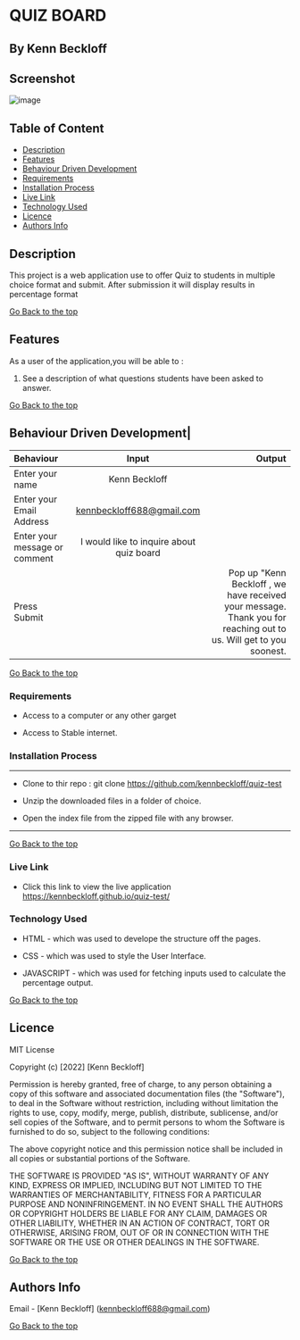#   QUIZ BOARD

 ## By Kenn Beckloff


## Screenshot
 ![image](./assets/images/quib.png)

 ## Table of Content

 - [Description](#description)
 - [Features](#features)
 - [Behaviour Driven Development](#Behaviour-Driven-Development)
 - [Requirements](#requirements)
 - [Installation Process](#installation-Process)
 - [Live Link](#Live-Link)
 - [Technology  Used](#technology-Used)
 - [Licence](#licence)
 - [Authors Info](#Authors-Info)


 ## Description

 <p>This project is a web application use to offer Quiz to students in multiple choice format and submit. After submission it will display results in percentage format</p>

[Go Back to the top](#quiz-test)

## Features

As a user of the application,you will be able to :

1. See a description of what questions students have been asked to answer.


[Go Back to the top](#quiz-test)

## Behaviour Driven Development|

| Behaviour      | Input        | Output       |
| :------------- | :----------: | -----------: |
|  Enter your name  |   Kenn Beckloff |     |
| Enter your Email Address  | kennbeckloff688@gmail.com |   |
| Enter your message or comment   |  I would like to inquire about quiz board     |     |
| Press Submit|     |Pop up "Kenn Beckloff , we have received your message. Thank you for reaching out to us. Will get to you soonest.|


[Go Back to the top](#quiz-test)
 ###  Requirements

 * Access to  a computer or any other garget

 * Access to Stable internet.

 ### Installation Process

 ****  
* Clone to thir repo : git clone https://github.com/kennbeckloff/quiz-test

* Unzip the downloaded files in a folder of choice.

* Open the index file from the zipped file with any browser.
 ****
 [Go Back to the top](#quiz-test)
### Live Link 

- Click this link to view the live application https://kennbeckloff.github.io/quiz-test/

### Technology  Used
* HTML - which was used to develope the structure off the pages.

* CSS - which was used to style the User Interface.

* JAVASCRIPT  - which was used for fetching inputs used to calculate the percentage output.

[Go Back to the top](#quiz-test)

## Licence

MIT License

Copyright (c) [2022] [Kenn Beckloff]

Permission is hereby granted, free of charge, to any person obtaining a copy
of this software and associated documentation files (the "Software"), to deal
in the Software without restriction, including without limitation the rights
to use, copy, modify, merge, publish, distribute, sublicense, and/or sell
copies of the Software, and to permit persons to whom the Software is
furnished to do so, subject to the following conditions:

The above copyright notice and this permission notice shall be included in all
copies or substantial portions of the Software.

THE SOFTWARE IS PROVIDED "AS IS", WITHOUT WARRANTY OF ANY KIND, EXPRESS OR
IMPLIED, INCLUDING BUT NOT LIMITED TO THE WARRANTIES OF MERCHANTABILITY,
FITNESS FOR A PARTICULAR PURPOSE AND NONINFRINGEMENT. IN NO EVENT SHALL THE
AUTHORS OR COPYRIGHT HOLDERS BE LIABLE FOR ANY CLAIM, DAMAGES OR OTHER
LIABILITY, WHETHER IN AN ACTION OF CONTRACT, TORT OR OTHERWISE, ARISING FROM,
OUT OF OR IN CONNECTION WITH THE SOFTWARE OR THE USE OR OTHER DEALINGS IN THE
SOFTWARE.

[Go Back to the top](#quiz-test)

## Authors Info

Email    - [Kenn Beckloff] (kennbeckloff688@gmail.com)

[Go Back to the top](#quiz-test)


 
